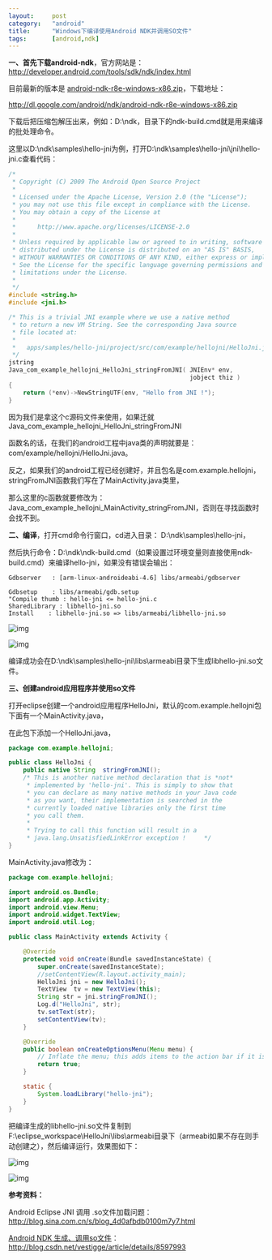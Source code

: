```yaml
---
layout:		post
category:	"android"
title:		"Windows下编译使用Android NDK并调用SO文件"
tags:		[android,ndk]
---
```




**一、首先下载android-ndk**，官方网站是： http://developer.android.com/tools/sdk/ndk/index.html

目前最新的版本是 [android-ndk-r8e-windows-x86.zip](http://dl.google.com/android/ndk/android-ndk-r8e-windows-x86.zip)，下载地址：

http://dl.google.com/android/ndk/android-ndk-r8e-windows-x86.zip

下载后把压缩包解压出来，例如：D:\ndk，目录下的ndk-build.cmd就是用来编译的批处理命令。

这里以D:\ndk\samples\hello-jni为例，打开D:\ndk\samples\hello-jni\jni\hello-jni.c查看代码：

```c
/*
 * Copyright (C) 2009 The Android Open Source Project
 *
 * Licensed under the Apache License, Version 2.0 (the "License");
 * you may not use this file except in compliance with the License.
 * You may obtain a copy of the License at
 *
 *      http://www.apache.org/licenses/LICENSE-2.0
 *
 * Unless required by applicable law or agreed to in writing, software
 * distributed under the License is distributed on an "AS IS" BASIS,
 * WITHOUT WARRANTIES OR CONDITIONS OF ANY KIND, either express or implied.
 * See the License for the specific language governing permissions and
 * limitations under the License.
 *
 */
#include <string.h>
#include <jni.h>

/* This is a trivial JNI example where we use a native method
 * to return a new VM String. See the corresponding Java source
 * file located at:
 *
 *   apps/samples/hello-jni/project/src/com/example/hellojni/HelloJni.java
 */
jstring
Java_com_example_hellojni_HelloJni_stringFromJNI( JNIEnv* env,
                                                  jobject thiz )
{
    return (*env)->NewStringUTF(env, "Hello from JNI !");
}
```



因为我们是拿这个c源码文件来使用，如果迁就 Java_com_example_hellojni_HelloJni_stringFromJNI

函数名的话，在我们的android工程中java类的声明就要是： com/example/hellojni/HelloJni.java。

反之，如果我们的android工程已经创建好，并且包名是com.example.hellojni，stringFromJNI函数我们写在了MainActivity.java类里，

那么这里的c函数就要修改为：Java_com_example_hellojni_MainActivity_stringFromJNI，否则在寻找函数时会找不到。

**二、编译**，打开cmd命令行窗口，cd进入目录： D:\ndk\samples\hello-jni，

然后执行命令：D:\ndk\ndk-build.cmd（如果设置过环境变量则直接使用ndk-build.cmd）来编译hello-jni，如果没有错误会输出：

```
Gdbserver   : [arm-linux-androideabi-4.6] libs/armeabi/gdbserver

Gdbsetup    : libs/armeabi/gdb.setup
"Compile thumb : hello-jni <= hello-jni.c
SharedLibrary : libhello-jni.so
Install    : libhello-jni.so => libs/armeabi/libhello-jni.so
```

![img]()

![img](https://img-blog.csdn.net/20130712145237921?watermark/2/text/aHR0cDovL2Jsb2cuY3Nkbi5uZXQvYXNtY3Zj/font/5a6L5L2T/fontsize/400/fill/I0JBQkFCMA==/dissolve/70/gravity/SouthEast)

编译成功会在D:\ndk\samples\hello-jni\libs\armeabi目录下生成libhello-jni.so文件。

**三、创建android应用程序并使用so文件**

打开eclipse创建一个android应用程序HelloJni，默认的com.example.hellojni包下面有一个MainActivity.java，

在此包下添加一个HelloJni.java，

```java
package com.example.hellojni;

public class HelloJni {
    public native String  stringFromJNI();    
    /* This is another native method declaration that is *not*     
     * implemented by 'hello-jni'. This is simply to show that     
     * you can declare as many native methods in your Java code     
     * as you want, their implementation is searched in the     
     * currently loaded native libraries only the first time     
     * you call them.     
     *     
     * Trying to call this function will result in a     
     * java.lang.UnsatisfiedLinkError exception !     */  
}
```



MainActivity.java修改为：

```java
package com.example.hellojni;

import android.os.Bundle;
import android.app.Activity;
import android.view.Menu;
import android.widget.TextView;
import android.util.Log;

public class MainActivity extends Activity {

    @Override
    protected void onCreate(Bundle savedInstanceState) {
        super.onCreate(savedInstanceState);
        //setContentView(R.layout.activity_main);        
        HelloJni jni = new HelloJni();
        TextView  tv = new TextView(this); 
        String str = jni.stringFromJNI();
        Log.d("HelloJni", str);
        tv.setText(str);  
        setContentView(tv);
    }

    @Override
    public boolean onCreateOptionsMenu(Menu menu) {
        // Inflate the menu; this adds items to the action bar if it is present.        getMenuInflater().inflate(R.menu.main, menu);
        return true;
    }

    static {  
        System.loadLibrary("hello-jni");           
    }
}
```



把编译生成的libhello-jni.so文件复制到F:\eclipse_workspace\HelloJni\libs\armeabi目录下（armeabi如果不存在则手动创建之），然后编译运行，效果图如下：

![img](https://img-blog.csdn.net/20130712145348140?watermark/2/text/aHR0cDovL2Jsb2cuY3Nkbi5uZXQvYXNtY3Zj/font/5a6L5L2T/fontsize/400/fill/I0JBQkFCMA==/dissolve/70/gravity/SouthEast)

![img]()

**参考资料：**

Android Eclipse JNI 调用 .so文件加载问题： http://blog.sina.com.cn/s/blog_4d0afbdb0100m7y7.html

[Android NDK 生成、调用so文件](http://blog.csdn.net/vestigge/article/details/8597993)： http://blog.csdn.net/vestigge/article/details/8597993